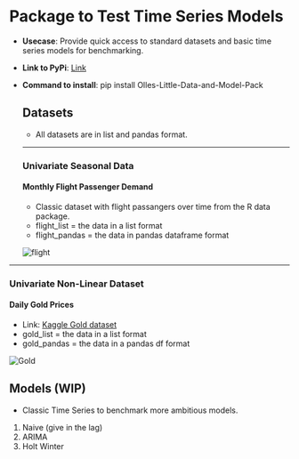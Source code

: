 # Package to Test Time Series Models

* **Usecase**: Provide quick access to standard datasets and basic time series models for benchmarking.
* **Link to PyPi**: [Link](https://pypi.org/project/Olles-Little-Data-and-Model-Pack/)
* **Command to install**: pip install Olles-Little-Data-and-Model-Pack

   ## Datasets
   * All datasets are in list and pandas format.
   ______

   ### Univariate Seasonal Data
   #### Monthly Flight Passenger Demand

   * Classic dataset with flight passangers over time from the R data package.
   * flight_list = the data in a list format
   * flight_pandas = the data in pandas dataframe format

   ![flight](https://www.solver.com/sites/default/files/Timese1.jpg)


______

   ### Univariate Non-Linear Dataset
   #### Daily Gold Prices

   * Link: [Kaggle Gold dataset](https://www.kaggle.com/arashnic/learn-time-series-forecasting-from-gold-price)
   * gold_list = the data in a list format
   * gold_pandas = the data in a pandas df format 

   ![Gold](https://blog.minitab.com/hs-fs/hubfs/Imported_Blog_Media/time_series_gold_2.gif?width=435&height=294&name=time_series_gold_2.gif)

   ## Models (WIP)

   * Classic Time Series to benchmark more ambitious models. 
   1. Naive (give in the lag) 
   2. ARIMA
   3. Holt Winter
